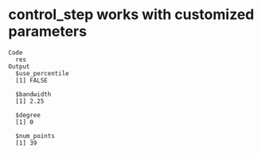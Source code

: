 # control_step works with customized parameters

    Code
      res
    Output
      $use_percentile
      [1] FALSE
      
      $bandwidth
      [1] 2.25
      
      $degree
      [1] 0
      
      $num_points
      [1] 39
      

